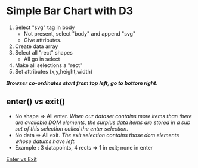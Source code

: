 # Simple Bar Chart with D3

1. Select "svg" tag in body
	- Not present, select "body" and append "svg"
	- Give attributes.
2. Create data array
3. Select all "rect" shapes
	- All go in select
4. Make all selections a "rect"
5. Set attributes (x,y,height,width)

_**Browser co-ordinates start from top left, go to bottom right**._

## enter() vs exit()
- No shape => All enter. _When our dataset contains more items than there are available DOM elements, the surplus data items are stored in a sub set of this selection called the enter selection._
- No data => All exit. _The exit selection contains those dom elements whose datums have left._
- Example : 3 datapoints, 4 rects => 1 in exit; none in enter

[Enter vs Exit](https://medium.com/@c_behrens/enter-update-exit-6cafc6014c36)



